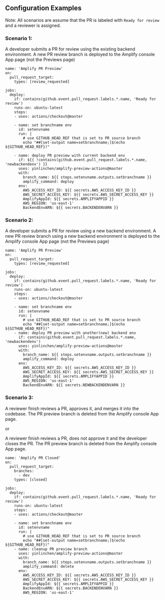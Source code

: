 ## Configuration Examples

Note: All scenarios are assume that the PR is labeled with `Ready for review` and a reviewer is assigned.

### Scenario 1:
A developer submits a PR for review using the existing backend environment. A new PR review branch is deployed to the Amplify console App page (not the Previews page)

```
name: 'Amplify PR Preview'
on:
  pull_request_target:
    types: [review_requested]

jobs:
  deploy:
    if: contains(github.event.pull_request.labels.*.name, 'Ready for review')
    runs-on: ubuntu-latest
    steps:
    - uses: actions/checkout@master

    - name: set branchname env
      id: setenvname
      run: |
        # use GITHUB_HEAD_REF that is set to PR source branch
        echo "##[set-output name=setbranchname;]$(echo ${GITHUB_HEAD_REF})"

    - name: deploy PR preview with current backend env
      if: ${{ !contains(github.event.pull_request.labels.*.name, 'newbackendenv') }}
      uses: yinlinchen/amplify-preview-actions@master
      with:
        branch_name: ${{ steps.setenvname.outputs.setbranchname }}
        amplify_command: deploy
      env:
        AWS_ACCESS_KEY_ID: ${{ secrets.AWS_ACCESS_KEY_ID }}
        AWS_SECRET_ACCESS_KEY: ${{ secrets.AWS_SECRET_ACCESS_KEY }}
        AmplifyAppId: ${{ secrets.AMPLIFYAPPID }}
        AWS_REGION: 'us-east-1'
        BackendEnvARN: ${{ secrets.BACKENDENVARN }}
```

### Scenario 2:
A developer submits a PR for review using a new backend environment. A new PR review branch using a new backend environment is deployed to the Amplify console App page (not the Previews page)

```
name: 'Amplify PR Preview'
on:
  pull_request_target:
    types: [review_requested]

jobs:
  deploy:
    if: contains(github.event.pull_request.labels.*.name, 'Ready for review')
    runs-on: ubuntu-latest
    steps:
    - uses: actions/checkout@master

    - name: set branchname env
      id: setenvname
      run: |
        # use GITHUB_HEAD_REF that is set to PR source branch
        echo "##[set-output name=setbranchname;]$(echo ${GITHUB_HEAD_REF})"
    - name: deploy PR preview with another(new) backend env
      if: contains(github.event.pull_request.labels.*.name, 'newbackendenv')
      uses: yinlinchen/amplify-preview-actions@master
      with:
        branch_name: ${{ steps.setenvname.outputs.setbranchname }}
        amplify_command: deploy
      env:
        AWS_ACCESS_KEY_ID: ${{ secrets.AWS_ACCESS_KEY_ID }}
        AWS_SECRET_ACCESS_KEY: ${{ secrets.AWS_SECRET_ACCESS_KEY }}
        AmplifyAppId: ${{ secrets.AMPLIFYAPPID }}
        AWS_REGION: 'us-east-1'
        BackendEnvARN: ${{ secrets.NEWBACKENDENVARN }}
```

### Scenario 3:
A reviewer finish reviews a PR, approves it, and merges it into the codebase. The PR preview branch is deleted from the Amplify console App page.

or

A reviewer finish reviews a PR, does not approve it and the developer closes the PR. The PR preview branch is deleted from the Amplify console App page.

```
name: 'Amplify PR Closed'
on:
  pull_request_target:
    branches:
      - dev
    types: [closed]

jobs:
  deploy:
    if: contains(github.event.pull_request.labels.*.name, 'Ready for review')
    runs-on: ubuntu-latest
    steps:
    - uses: actions/checkout@master

    - name: set branchname env
      id: setenvname
      run: |
        # use GITHUB_HEAD_REF that is set to PR source branch
        echo "##[set-output name=setbranchname;]$(echo ${GITHUB_HEAD_REF})"
    - name: cleanup PR preview branch
      uses: yinlinchen/amplify-preview-actions@master
      with:
        branch_name: ${{ steps.setenvname.outputs.setbranchname }}
        amplify_command: delete
      env:
        AWS_ACCESS_KEY_ID: ${{ secrets.AWS_ACCESS_KEY_ID }}
        AWS_SECRET_ACCESS_KEY: ${{ secrets.AWS_SECRET_ACCESS_KEY }}
        AmplifyAppId: ${{ secrets.AMPLIFYAPPID }}
        BackendEnvARN: ${{ secrets.BACKENDENVARN }}
        AWS_REGION: 'us-east-1'
```